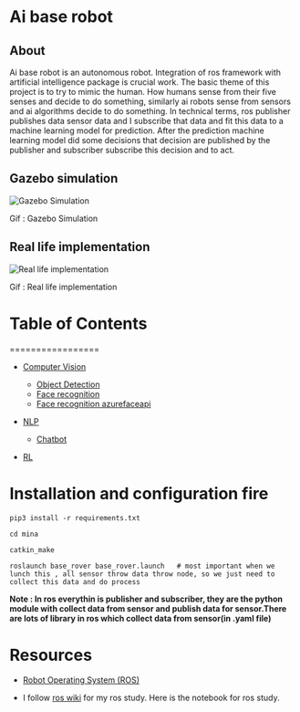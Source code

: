 Ai base robot
==============================

## About

Ai base robot is an autonomous robot.  Integration of ros framework with artificial intelligence package is crucial work. The basic theme of this project is to try to mimic the human. How humans sense from their five senses and decide to do something, similarly ai robots sense from sensors and ai algorithms decide to do something.
In technical terms, ros publisher publishes data sensor data and I subscribe that data and fit this data to a machine learning model for prediction.
After the prediction machine learning model did some decisions that decision are published by the publisher and subscriber subscribe this decision and to act.

## Gazebo simulation
  ![Gazebo Simulation](https://github.com/MadanBaduwal/ros_robot/blob/main/mina%20object%20detection.gif)
  
   Gif : Gazebo Simulation
## Real life implementation

  ![Real life implementation](https://github.com/MadanBaduwal/robot/blob/main/AI%20autonomous%20robot.gif)
  
   Gif : Real life implementation

# Table of Contents
=================

 * [Computer Vision](https://github.com/MadanBaduwal/robot/tree/main/mina/src/ai/cv)
   * [Object Detection](https://github.com/MadanBaduwal/robot/tree/main/mina/src/ai/cv/nodes/object_detection)
   * [Face recognition](https://github.com/MadanBaduwal/robot/tree/main/mina/src/ai/cv/nodes/face-recognition)
   * [Face recognition azurefaceapi](https://github.com/MadanBaduwal/robot/tree/main/mina/src/ai/cv/nodes/face_recognition)

 * [NLP](https://github.com/MadanBaduwal/robot/tree/main/mina/src/ai/nlp)
   * [Chatbot](https://github.com/MadanBaduwal/robot/tree/main/mina/src/ai/nlp/chatbot)
 * [RL](https://github.com/MadanBaduwal/robot/tree/main/mina/src/ai/rl) 


# Installation and configuration fire
```shell
pip3 install -r requirements.txt

cd mina

catkin_make

roslaunch base_rover base_rover.launch   # most important when we lunch this , all sensor throw data throw node, so we just need to collect this data and do process
```

**Note : In ros everythin is publisher and subscriber, they are the python module with collect data from sensor and publish data for sensor.There are lots of library in ros which collect data from sensor(in .yaml file)**

# Resources
* [Robot Operating System (ROS)](http://wiki.ros.org/Documentation)

* I follow [ros wiki](http://wiki.ros.org/ROS/Tutorials) for my ros study.
Here is the notebook for ros study.
